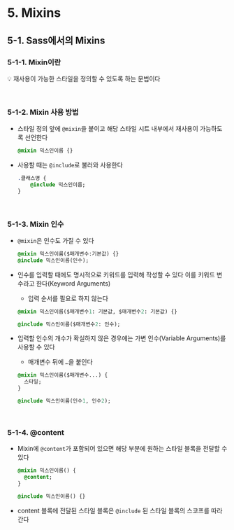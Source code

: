 # 5. Mixins

## 5-1. Sass에서의 Mixins

### 5-1-1. Mixin이란

💡 재사용이 가능한 스타일을 정의할 수 있도록 하는 문법이다

<br>

### 5-1-2. Mixin 사용 방법

- 스타일 정의 앞에 `@mixin`을 붙이고 해당 스타일 시트 내부에서 재사용이 가능하도록 선언한다
    
    ```sass
    @mixin 믹스인이름 {}
    ```
    
- 사용할 때는 `@include`로 불러와 사용한다
    
    ```sass
    .클래스명 {
    	@include 믹스인이름;
    }
    ```
<br>

### 5-1-3. Mixin 인수

- `@mixin`은 인수도 가질 수 있다
    
    ```sass
    @mixin 믹스인이름($매개변수:기본값) {}
    @include 믹스인이름(인수);
    ```
    
- 인수를 입력할 때에도 명시적으로 키워드를 입력해 작성할 수 있다 이를 키워드 변수라고 한다(Keyword Arguments)
    - 입력 순서를 필요로 하지 않는다
    
    ```sass
    @mixin 믹스인이름($매개변수1: 기본값, $매개변수2: 기본값) {}
    
    @include 믹스인이름($매개변수2: 인수);
    ```
    
- 입력할 인수의 개수가 확실하지 않은 경우에는 가변 인수(Variable Arguments)를 사용할 수 있다
    - 매개변수 뒤에 `…`을 붙인다
    
    ```sass
    @mixin 믹스인이름($매개변수...) {
      스타일;
    }
    
    @include 믹스인이름(인수1, 인수2);
    ```
<br>

### 5-1-4. @content

- Mixin에 `@content`가 포함되어 있으면 해당 부분에 원하는 스타일 블록을 전달할 수 있다
    
    ```sass
    @mixin 믹스인이름() {
      @content;
    }
    
    @include 믹스인이름() {}
    ```
    
- content 블록에 전달된 스타일 블록은 `@include` 된 스타일 블록의 스코프를 따라간다
